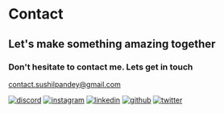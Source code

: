 

# Contact
## Let's make something amazing together
### Don't hesitate to contact me. Lets get in touch 
<a href="mailto:contact.sushilpandey@gmail.com">contact.sushilpandey@gmail.com</a>

<div align="left">
    <a href=""><img alt="discord" src="https://img.shields.io/badge/Discord-Contact-5865F2?style=for-the-badge"></a>
    <a href="https://instagram.com/contactsushil"><img alt="instagram" src="https://img.shields.io/badge/Instagram-Follow-FF0069?style=for-the-badge"></a>
    <a href="https://linkedin.com/in/contactsushil"><img alt="linkedin" src="https://img.shields.io/badge/LinkedIn-Connect-0077B5?style=for-the-badge"></a>
    <a href="https://github.com/sushilpandeyy"><img alt="github" src="https://img.shields.io/badge/Github-Contact-000000?style=for-the-badge"></a>
    <a href="https://twitter.com/contactsushill"><img alt="twitter" src="https://img.shields.io/badge/Twitter-Contact-1D9BF0?style=for-the-badge"></a>
</div>
